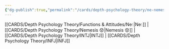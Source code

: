 ```yaml
---
{"dg-publish":true,"permalink":"/cards/depth-psychology-theory/ne-nemesis/","noteIcon":"","created":"2023-01-05T12:12:27.722+01:00","updated":"2023-04-21T13:32:46.640+02:00"}
---
```


[[CARDS/Depth Psychology Theory/Functions & Attitudes/Ne💧\|Ne💧]] | [[CARDS/Depth Psychology Theory/Nemesis 😟\|Nemesis 😟]]  | [[CARDS/Depth Psychology Theory/INTJ\|INTJ]] | [[CARDS/Depth Psychology Theory/INFJ\|INFJ]] 

